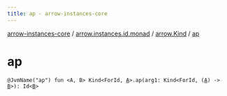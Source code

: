```yaml
---
title: ap - arrow-instances-core
---
```


[arrow-instances-core](../../index.html) / [arrow.instances.id.monad](../index.html) / [arrow.Kind](index.html) / [ap](./ap.html)

# ap

`@JvmName("ap") fun <A, B> Kind<ForId, `[`A`](ap.html#A)`>.ap(arg1: Kind<ForId, (`[`A`](ap.html#A)`) -> `[`B`](ap.html#B)`>): Id<`[`B`](ap.html#B)`>`